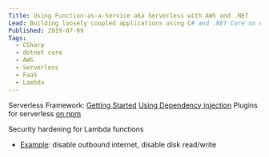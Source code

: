 ```yaml
---
Title: Using Function-as-a-Service aka Serverless with AWS and .NET
Lead: Building loosely coupled applications using C# and .NET Core on AWS
Published: 2019-07-09
Tags:
  - CSharp
  - dotnet core
  - AWS
  - Serverless
  - FaaS
  - Lambda
---
```


Serverless Framework: [Getting Started](https://garywoodfine.com/net-core-serverless-framework/)
[Using Dependency injection](https://garywoodfine.com/serverless-aws-lambda-dependency-injection/)
Plugins for serverless [on npm](https://www.npmjs.com/search?q=keywords%3Aserverless%20plugins&page=1&perPage=20)

Security hardening for Lambda functions

- [Example](https://www.puresec.io/function-shield): disable outbound internet, disable disk read/write
